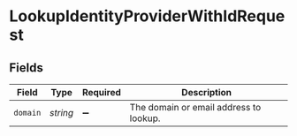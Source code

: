 # LookupIdentityProviderWithIdRequest


## Fields

| Field                                  | Type                                   | Required                               | Description                            |
| -------------------------------------- | -------------------------------------- | -------------------------------------- | -------------------------------------- |
| `domain`                               | *string*                               | :heavy_minus_sign:                     | The domain or email address to lookup. |